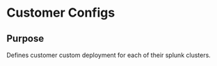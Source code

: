 Customer Configs
========================

## Purpose
Defines customer custom deployment for each of their splunk clusters. 



